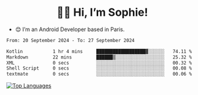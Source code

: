 <h1 align="center"> 👋🏽 Hi, I’m Sophie! </h1>  

- 😊 I’m an Android Developer based in Paris.

<!--START_SECTION:waka-->

```txt
From: 20 September 2024 - To: 27 September 2024

Kotlin           1 hr 4 mins     ██████████████████▓░░░░░░   74.11 %
Markdown         22 mins         ██████▒░░░░░░░░░░░░░░░░░░   25.32 %
XML              0 secs          ░░░░░░░░░░░░░░░░░░░░░░░░░   00.32 %
Shell Script     0 secs          ░░░░░░░░░░░░░░░░░░░░░░░░░   00.08 %
textmate         0 secs          ░░░░░░░░░░░░░░░░░░░░░░░░░   00.06 %
```

<!--END_SECTION:waka-->

<!-- [![My GitHub stats](https://github-readme-stats.vercel.app/api?username=sophicapri&show_icons=true&theme=buefy)](https://github.com/anuraghazra/github-readme-stats) -->

[![Top Languages](https://github-readme-stats.vercel.app/api/top-langs/?username=sophicapri&langs_count=2&layout=compact)](https://github.com/anuraghazra/github-readme-stats) 

<!-- ![](https://github-readme-streak-stats.herokuapp.com/?user=sophicapri) -->
